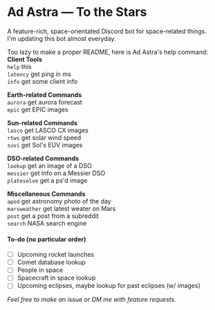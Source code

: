 # Ad Astra — To the Stars

A feature-rich, space-orientated Discord bot for space-related things. \
I'm updating this bot almost everyday.

Too lazy to make a proper README, here is Ad Astra's help command:
**Client Tools** \
 `help`    this \
 `latency` get ping in ms \
 `info`    get some client info

**Earth-related Commands** \
 `aurora`  get aurora forecast \
 `epic`    get EPIC images

**Sun-related Commands** \
 `lasco`   get LASCO CX images \
 `rtws`    get solar wind speed \
 `suvi`    get Sol's EUV images
 
**DSO-related Commands** \
 `lookup`  get an image of a DSO \
 `messier` get info on a Messier DSO \
 `platesolve` get a ps'd image

**Miscellaneous Commands** \
 `apod`    get astronomy photo of the day \
 `marsweather` get latest weater on Mars \
 `post`    get a post from a subreddit \
 `search`  NASA search engine


#### To-do (no particular order)
- [ ] Upcoming rocket launches
- [ ] Comet database lookup
- [ ] People in space
- [ ] Spacecraft in space lookup
- [ ] Upcoming eclipses, maybe lookup for past eclipses (w/ images)

*Feel free to make an issue or DM me with feature requests.*